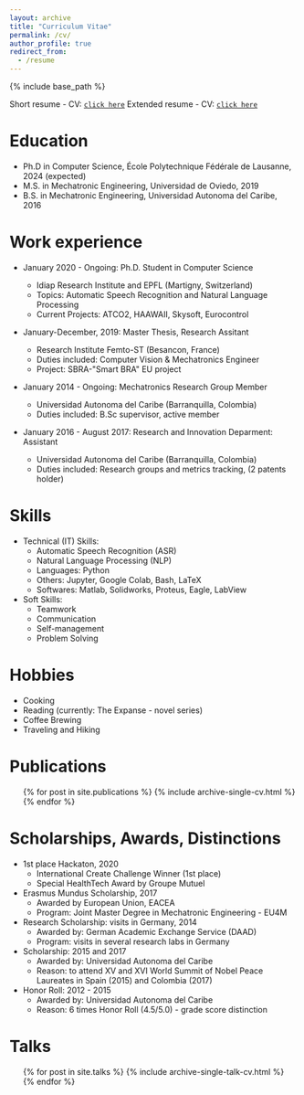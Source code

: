 ```yaml
---
layout: archive
title: "Curriculum Vitae"
permalink: /cv/
author_profile: true
redirect_from:
  - /resume
---
```


{% include base_path %}


Short resume - CV: [`click here`](/files/cv/Resume_Juan_Pablo_Zuluaga.pdf)
Extended resume - CV: [`click here`](/files/cv/Long_professional_CV.pdf)

Education
======
* Ph.D in Computer Science, École Polytechnique Fédérale de Lausanne, 2024 (expected)
* M.S. in Mechatronic Engineering, Universidad de Oviedo, 2019
* B.S. in Mechatronic Engineering, Universidad Autonoma del Caribe, 2016

Work experience
======
* January 2020 - Ongoing: Ph.D. Student in Computer Science
  * Idiap Research Institute and EPFL (Martigny, Switzerland)
  * Topics: Automatic Speech Recognition and Natural Language Processing 
  * Current Projects: ATCO2, HAAWAII, Skysoft, Eurocontrol

* January-December, 2019: Master Thesis, Research Assitant
  * Research Institute Femto-ST (Besancon, France)
  * Duties included: Computer Vision & Mechatronics Engineer
  * Project: SBRA-"Smart BRA" EU project

* January 2014 - Ongoing: Mechatronics Research Group Member
  * Universidad Autonoma del Caribe (Barranquilla, Colombia)
  * Duties included: B.Sc supervisor, active member

* January 2016 - August 2017: Research and Innovation Deparment: Assistant
  * Universidad Autonoma del Caribe (Barranquilla, Colombia)
  * Duties included: Research groups and metrics tracking, (2 patents holder)

Skills
======
* Technical (IT) Skills:
  * Automatic Speech Recognition (ASR)
  * Natural Language Processing (NLP)
  * Languages: Python
  * Others: Jupyter, Google Colab, Bash, LaTeX
  * Softwares: Matlab, Solidworks, Proteus, Eagle, LabView
* Soft Skills:
  * Teamwork
  * Communication
  * Self-management
  * Problem Solving

Hobbies
======
* Cooking
* Reading (currently: The Expanse - novel series)
* Coffee Brewing
* Traveling and Hiking

Publications
======
  <ul>{% for post in site.publications %}
    {% include archive-single-cv.html %}
  {% endfor %}</ul>
  
Scholarships, Awards, Distinctions
======
* 1st place Hackaton, 2020
  * International Create Challenge Winner (1st place)
  * Special HealthTech Award by Groupe Mutuel
* Erasmus Mundus Scholarship, 2017
  * Awarded by European Union, EACEA
  * Program: Joint Master Degree in Mechatronic Engineering - EU4M
* Research Scholarship: visits in Germany, 2014
  * Awarded by: German Academic Exchange Service (DAAD)
  * Program: visits in several research labs in Germany
* Scholarship: 2015 and 2017
  * Awarded by: Universidad Autonoma del Caribe
  * Reason: to attend XV and XVI World Summit of Nobel Peace Laureates in Spain (2015) and Colombia (2017)
* Honor Roll: 2012 - 2015
  * Awarded by: Universidad Autonoma del Caribe
  * Reason: 6 times Honor Roll (4.5/5.0) - grade score distinction

Talks
======
  <ul>{% for post in site.talks %}
    {% include archive-single-talk-cv.html %}
  {% endfor %}</ul>
  
